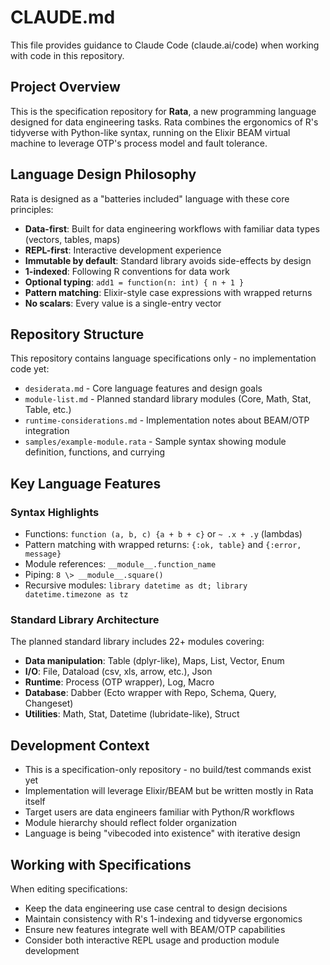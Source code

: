 # CLAUDE.md

This file provides guidance to Claude Code (claude.ai/code) when working with code in this repository.

## Project Overview

This is the specification repository for **Rata**, a new programming language designed for data engineering tasks. Rata combines the ergonomics of R's tidyverse with Python-like syntax, running on the Elixir BEAM virtual machine to leverage OTP's process model and fault tolerance.

## Language Design Philosophy

Rata is designed as a "batteries included" language with these core principles:
- **Data-first**: Built for data engineering workflows with familiar data types (vectors, tables, maps)
- **REPL-first**: Interactive development experience
- **Immutable by default**: Standard library avoids side-effects by design
- **1-indexed**: Following R conventions for data work
- **Optional typing**: `add1 = function(n: int) { n + 1 }`
- **Pattern matching**: Elixir-style case expressions with wrapped returns
- **No scalars**: Every value is a single-entry vector

## Repository Structure

This repository contains language specifications only - no implementation code yet:

- `desiderata.md` - Core language features and design goals
- `module-list.md` - Planned standard library modules (Core, Math, Stat, Table, etc.)
- `runtime-considerations.md` - Implementation notes about BEAM/OTP integration
- `samples/example-module.rata` - Sample syntax showing module definition, functions, and currying

## Key Language Features

### Syntax Highlights
- Functions: `function (a, b, c) {a + b + c}` or `~ .x + .y` (lambdas)
- Pattern matching with wrapped returns: `{:ok, table}` and `{:error, message}`
- Module references: `__module__.function_name`
- Piping: `8 \> __module__.square()`
- Recursive modules: `library datetime as dt; library datetime.timezone as tz`

### Standard Library Architecture
The planned standard library includes 22+ modules covering:
- **Data manipulation**: Table (dplyr-like), Maps, List, Vector, Enum
- **I/O**: File, Dataload (csv, xls, arrow, etc.), Json
- **Runtime**: Process (OTP wrapper), Log, Macro
- **Database**: Dabber (Ecto wrapper with Repo, Schema, Query, Changeset)
- **Utilities**: Math, Stat, Datetime (lubridate-like), Struct

## Development Context

- This is a specification-only repository - no build/test commands exist yet
- Implementation will leverage Elixir/BEAM but be written mostly in Rata itself
- Target users are data engineers familiar with Python/R workflows
- Module hierarchy should reflect folder organization
- Language is being "vibecoded into existence" with iterative design

## Working with Specifications

When editing specifications:
- Keep the data engineering use case central to design decisions
- Maintain consistency with R's 1-indexing and tidyverse ergonomics
- Ensure new features integrate well with BEAM/OTP capabilities
- Consider both interactive REPL usage and production module development